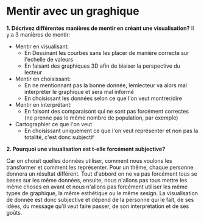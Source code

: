 # Mentir avec un graghique

**1.    Décrivez différentes manières de mentir en créant une visualisation?**
Il y a 3 manières de mentir:
- Mentir en visualisant:
    - En Dessinant les courbes sans les placer de manière correcte sur l'echelle de valeurs
    - En faisant des graphiques 3D afin de biaiser la perspective du lecteur
- Mentir en choisissant:
    - En ne mentionnant pas la bonne donnée, lemlecteur va alors mal interpréter le graphique et sera mal informé
    - En choisissant les données selon ce que l'on veut montrer/dire
- Mentir en interprétant:
    - En faisont des comparaisont qui ne sont pas forcément correctes (ne prenne pas le même nombre de population, par exemple)
- Cartographier ce que l'on veut
    - En choisissant uniquement ce que l'on veut représenter et non pas la totalité, c'est donc subjectif

**2.    Pourquoi une visualisation est t-elle forcément subjective?**

Car on choisit quelles données utiliser, comment nous voulons les transformer et comment les représenter.
Pour un thême, chaque personne donnera un résultat différent. Tout d'abbord on ne va pas forcément tous se bases sur les même données, ensuite, nous n'allons pas tous mettre les même choses en avant et nous n'allons pas forcément utiliser les même types de graphique, la même esthétique ou le même sesign.
La visualisation de donnée est donc subjective et dépend de la personne qui le fait, de ses idées, du message qu'il veut faire passer, de son interprétation et de ses goûts.



